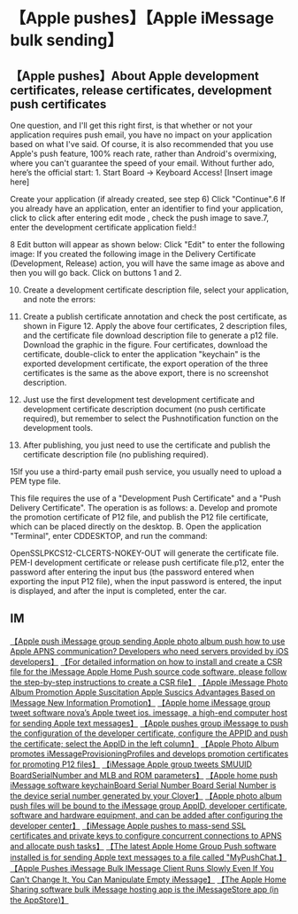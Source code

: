 # 【Apple pushes】【Apple iMessage bulk sending】

## 【Apple pushes】About Apple development certificates, release certificates, development push certificates

One question, and I'll get this right first, is that whether or not your application requires push email, you have no impact on your application based on what I've said. Of course, it is also recommended that you use Apple's push feature, 100% reach rate, rather than Android's overmixing, where you can't guarantee the speed of your email. Without further ado, here’s the official start: 1. Start Board -> Keyboard Access! [Insert image here]


Create your application (if already created, see step 6) Click "Continue".6 If you already have an application, enter an identifier to find your application, click to click after entering edit mode , check the push image to save.7, enter the development certificate application field:!



8 Edit button will appear as shown below: Click "Edit" to enter the following image: If you created the following image in the Delivery Certificate (Development, Release) action, you will have the same image as above and then you will go back. Click on buttons 1 and 2.

10. Create a development certificate description file, select your application, and note the errors:

11. Create a publish certificate annotation and check the post certificate, as shown in Figure 12. Apply the above four certificates, 2 description files, and the certificate file download description file to generate a p12 file. Download the graphic in the figure. Four certificates, download the certificate, double-click to enter the application "keychain" is the exported development certificate, the export operation of the three certificates is the same as the above export, there is no screenshot description.


13. Just use the first development test development certificate and development certificate description document (no push certificate required), but remember to select the Pushnotification function on the development tools.

14. After publishing, you just need to use the certificate and publish the certificate description file (no publishing required).

15If you use a third-party email push service, you usually need to upload a PEM type file.


This file requires the use of a "Development Push Certificate" and a "Push Delivery Certificate". The operation is as follows: a. Develop and promote the promotion certificate of P12 file, and publish the P12 file certificate, which can be placed directly on the desktop. B. Open the application "Terminal", enter CDDESKTOP, and run the command:


OpenSSLPKCS12-CLCERTS-NOKEY-OUT will generate the certificate file. PEM-I development certificate or release push certificate file.p12, enter the password after entering the input bus (the password entered when exporting the input P12 file), when the input password is entered, the input is displayed, and after the input is completed, enter the car.

## IM

[【Apple push iMessage group sending Apple photo album push how to use Apple APNS communication? Developers who need servers provided by iOS developers】](https://tommylei821.github.io/pic/IMEAXXX.png)
[【For detailed information on how to install and create a CSR file for the iMessage Apple Home Push source code software, please follow the step-by-step instructions to create a CSR file】](https://tommylei821.github.io/pic/IMEAXXX.png)
[【Apple iMessage Photo Album Promotion Apple Suscitation Apple Suscics Advantages Based on IMessage New Information Promotion】](https://tommylei821.github.io/pic/IMEAXXX.png)
[【Apple home iMessage group tweet software nova’s Apple tweet ios. imessage, a high-end computer host for sending Apple text messages】](https://tommylei821.github.io/pic/IMEAXXX.png)
[【Apple pushes group iMessage to push the configuration of the developer certificate, configure the APPID and push the certificate; select the AppID in the left column】](https://tommylei821.github.io/pic/IMEAXXX.png)
[【Apple Photo Album promotes iMessageProvisioningProfiles and develops promotion certificates for promoting P12 files】](https://tommylei821.github.io/pic/IMEAXXX.png)
[【iMessage Apple group tweets SMUUID BoardSerialNumber and MLB and ROM parameters】](https://tommylei821.github.io/pic/IMEAXXX.png)
[【Apple home push iMessage software keychainBoard Serial Number Board Serial Number is the device serial number generated by your Clover】](https://tommylei821.github.io/pic/IMEAXXX.png)
[【Apple photo album push files will be bound to the iMessage group AppID, developer certificate, software and hardware equipment, and can be added after configuring the developer center】](https://tommylei821.github.io/pic/IMEAXXX.png)
[【iMessage Apple pushes to mass-send SSL certificates and private keys to configure concurrent connections to APNS and allocate push tasks】](https://tommylei821.github.io/pic/IMEAXXX.png)
[【The latest Apple Home Group Push software installed is for sending Apple text messages to a file called "MyPushChat.】](https://tommylei821.github.io/pic/IMEAXXX.png)
[【Apple Pushes iMessage Bulk IMessage Client Runs Slowly Even If You Can't Change It, You Can Manipulate Empty iMessage】](https://tommylei821.github.io/pic/IMEAXXX.png)
[【The Apple Home Sharing software bulk iMessage hosting app is the iMessageStore app (in the AppStore)】](https://tommylei821.github.io/pic/IMEAXXX.png)